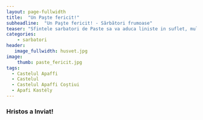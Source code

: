 ```yaml
---
layout: page-fullwidth
title:  "Un Paşte fericit!"
subheadline:  "Un Paşte fericit! - Sărbători frumoase"
teaser: "Sfintele sarbatori de Paste sa va aduca liniste in suflet, multa bucurie, sanatate, fericire si puterea de a darui si ajuta semenii."
categories:
    - sarbatori
header:
   image_fullwidth: husvet.jpg
image:
    thumb: paste_fericit.jpg   
tags:
  - Castelul Apaffi
  - Castelul 
  - Castelul Apaffi Coștiui
  - Apafi Kastély
---
```

### Hristos a Inviat! 

<!--more-->


<div class="row">
    <div class="medium-8 columns t30">
    <img src="{{ site.urlimg }}paste_fericit.jpg" alt="">
 </div>
